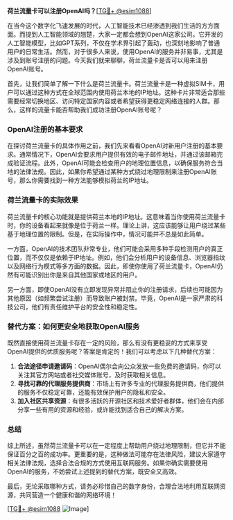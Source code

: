 **荷兰流量卡可以注册OpenAI吗？**[[TG💪+ @esim1088](https://t.me/s/esim1088)]

在当今这个数字化飞速发展的时代，人工智能技术已经渗透到我们生活的方方面面。而提到人工智能领域的翘楚，大家一定都会想到OpenAI这家公司。它开发的人工智能模型，比如GPT系列，不仅在学术界引起了轰动，也深刻地影响了普通用户的日常生活。然而，对于很多人来说，使用OpenAI的服务并非易事，尤其是涉及到账号注册的问题。今天我们就来聊聊，荷兰流量卡是否可以用来注册OpenAI账号。

首先，让我们简单了解一下什么是荷兰流量卡。荷兰流量卡是一种虚拟SIM卡，用户可以通过这种方式在全球范围内使用荷兰本地的IP地址。这种卡片非常适合那些需要经常切换地区、访问特定国家内容或者希望获得更稳定网络连接的人群。那么，这样的流量卡能否帮助我们成功注册OpenAI账号呢？

### OpenAI注册的基本要求

在探讨荷兰流量卡的具体作用之前，我们先来看看OpenAI对新用户注册的基本要求。通常情况下，OpenAI会要求用户提供有效的电子邮件地址，并通过该邮箱完成验证流程。此外，OpenAI可能会检查用户的地理位置信息，以确保服务符合当地的法律法规。因此，如果你希望通过某种方式绕过地理限制来注册OpenAI账号，那么你需要找到一种方法能够模拟荷兰的IP地址。

### 荷兰流量卡的实际效果

荷兰流量卡的核心功能就是提供荷兰本地的IP地址。这意味着当你使用荷兰流量卡时，你的设备看起来就像是位于荷兰一样。理论上讲，这应该能够让用户绕过某些基于地理位置的限制。但是，在实际操作中，情况可能并不总是如此简单。

一方面，OpenAI的技术团队非常专业，他们可能会采用多种手段检测用户的真正位置，而不仅仅是依赖于IP地址。例如，他们会分析用户的设备信息、浏览器指纹以及网络行为模式等多方面的数据。因此，即使你使用了荷兰流量卡，OpenAI仍然有可能识别出你是来自其他国家或地区的用户。

另一方面，即使OpenAI没有立即发现异常并阻止你的注册请求，后续也可能因为其他原因（如频繁尝试注册）而导致账户被封禁。毕竟，OpenAI是一家严肃的科技公司，他们有责任维护平台的安全性和稳定性。

### 替代方案：如何更安全地获取OpenAI服务

既然直接使用荷兰流量卡存在一定的风险，那么有没有更稳妥的方式来享受OpenAI提供的优质服务呢？答案是肯定的！我们可以考虑以下几种替代方案：

1. **合法途径申请邀请码**：OpenAI偶尔会向公众发放一些免费的邀请码，你可以关注其官方网站或者社交媒体账号，及时获取相关信息。
2. **寻找可靠的代理服务提供商**：市场上有许多专业的代理服务提供商，他们提供的服务不仅稳定可靠，还能有效保护用户的隐私和安全。
3. **加入社区共享资源**：有很多活跃的开源社区和技术爱好者群体，他们会在内部分享一些有用的资源和经验，或许能找到适合自己的解决方案。

### 总结

综上所述，虽然荷兰流量卡可以在一定程度上帮助用户绕过地理限制，但它并不能保证百分之百的成功率。更重要的是，这种做法可能存在法律风险，建议大家遵守相关法律法规，选择合法合规的方式使用互联网服务。如果你确实需要使用OpenAI的服务，不妨尝试上述提到的替代方案，既安全又高效。

最后，无论采取哪种方式，请务必珍惜自己的数字身份，合理合法地利用互联网资源，共同营造一个健康和谐的网络环境！

[[TG💪+ @esim1088](https://t.me/s/esim1088) ![Image](https://i.postimg.cc/4NQfJmqS/Snipaste-2025-05-13-00-14-12.png)]